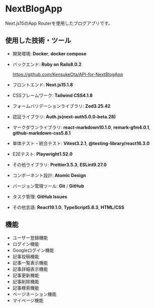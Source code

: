 # NextBlogApp

Next.js15のApp Routerを使用したブログアプリです。

## 使用した技術・ツール

- 開発環境: **Docker**, **docker compose**
- バックエンド: **Ruby on Rails8.0.2**

  https://github.com/KensukeOta/API-for-NextBlogApp

- フロントエンド: **Next.js15.1.8**
- CSSフレームワーク: **Tailwind CSS4.1.8**
- フォームバリデーションライブラリ: **Zod3.25.42**
- 認証ライブラリ: **Auth.js(next-auth5.0.0-beta.28)**
- マークダウンライブラリ: **react-markdown10.1.0**, **remark-gfm4.0.1**, **github-markdown-css5.8.1**
- 単体テスト・統合テスト: **Vitest3.2.1**, **@testing-library/react16.3.0**
- E2Eテスト: **Playwright1.52.0**
- その他ライブラリ: **Prettier3.5.3**, **ESLint9.27.0**
- コンポーネント設計: **Atomic Design**
- バージョン管理ツール: **Git** / **GitHub**
- タスク管理: **GitHub Issues**
- その他言語: **React19.1.0**, **TypeScript5.8.3**, **HTML/CSS**

## 機能

- ユーザー登録機能
- ログイン機能
- Googleログイン機能
- 記事投稿機能
- 記事一覧表示機能
- 記事詳細表示機能
- 記事更新機能
- 記事削除機能
- 記事検索機能
- ページネーション機能
- マイページ機能
